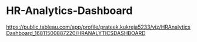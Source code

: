 # HR-Analytics-Dashboard
https://public.tableau.com/app/profile/prateek.kukreja5233/viz/HRAnalyticsDashboard_16811500887220/HRANALYTICSDASHBOARD
